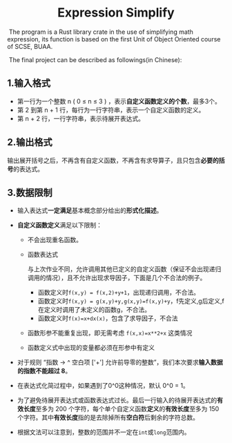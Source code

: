 # <div align="center">Expression Simplify</div>

​	The program is a Rust library crate in the use of simplifying math expression, its function is based on the first Unit of Object Oriented course of SCSE, BUAA.

​	The final project can be described as followings(in  Chinese):

## 1.输入格式

- 第一行为一个整数   n     (  0  ≤  n  ≤  3  ) ，表示**自定义函数定义的个数**，最多3个。
- 第  2 到第   n  +  1 行，每行为一行字符串，表示一个自定义函数的定义。
- 第   n  +  2 行，一行字符串，表示待展开表达式。

## 2.输出格式

输出展开括号之后，不再含有自定义函数，不再含有求导算子，且只包含**必要的括号**的表达式。

## 3.数据限制

- 输入表达式**一定满足**基本概念部分给出的**形式化描述**。

- **自定义函数定义**满足以下限制：

  - 不会出现重名函数。

  - 函数表达式

    与上次作业不同，允许调用其他已定义的自定义函数（保证不会出现递归调用的情况），且不允许出现求导因子，下面是几个不合法的例子。

    - 函数定义时`f(x,y) = f(x,2)+y+1`，出现递归调用，不合法。
    - 函数定义时`f(x,y) = g(x,y)+y,g(x,y)=f(x,y)+y`，f先定义,g后定义,f在定义时调用了未定义的函数g，不合法。
    - 函数定义时`f(x)=x+dx(x)`，包含了求导因子，不合法

  - 函数形参不能重复出现，即无需考虑 `f(x,x)=x**2+x` 这类情况

  - 函数定义式中出现的变量都必须在形参中有定义

- 对于规则 “指数   →  ^ 空白项 ['+'] 允许前导零的整数”，我们本次要求**输入数据的指数不能超过 8**。

- 在表达式化简过程中，如果遇到了0^0这种情况，默认 0^0 = 1。

- 为了避免待展开表达式或函数表达式过长。最后一行输入的待展开表达式的**有效长度**至多为 200 个字符，每个单个自定义函数**定义**的**有效长度**至多为 150 个字符。其中**有效长度**指的是去除掉所有**空白符**后剩余的字符总数。

- 根据文法可以注意到，整数的范围并不一定在`int`或`long`范围内。

